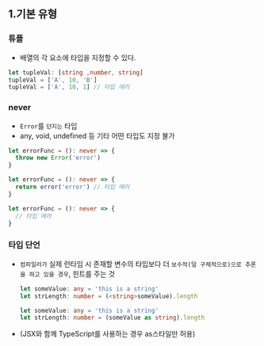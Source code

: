 ## 1.기본 유형

### 튜플

* 배열의 각 요소에 타입을 지정할 수 있다.

```typescript
let tupleVal: [string ,number, string]
tupleVal = ['A', 10, 'B']
tupleVal = ['A', 10, 1] // 타입 에러
```


### never

* `Error`를 `던지는` 타입
* any, void, undefined 등 기타 어떤 타입도 지정 불가

```typescript
let errorFunc = (): never => {
  throw new Error('error')
}

let errorFunc = (): never => {
  return error('error') // 타입 에러
}

let errorFunc = (): never => {
  // 타입 에러
}
```

### 타입 단언

* `컴파일러가` 실제 런타임 시 존재할 변수의 타입보다 더 `보수적(덜 구체적으로)으로 추론을 하고 있을 경우`, 힌트를 주는 것

  ```typescript
  let someValue: any = 'this is a string'
  let strLength: number = (<string>someValue).length
  ```

  ```typescript
  let someValue: any = 'this is a string'
  let strLength: number = (someValue as string).length
  ```

* (JSX와 함께 TypeScript를 사용하는 경우 as스타일만 허용)